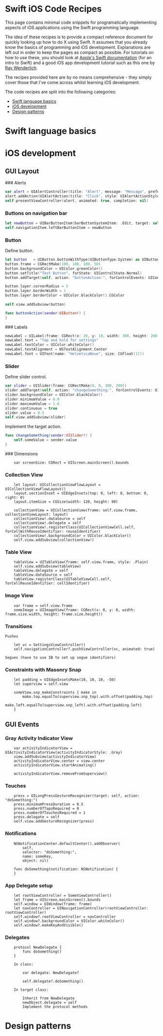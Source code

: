 # Swift iOS Code Recipes
This page contains minimal code snippets for programatically implementing aspects of iOS applications using the Swift programming language.

The idea of these recipes is to provide a compact reference document for quickly looking up how to do X using Swift. It assumes that you already know the basics of programming and iOS development. Explanations are left out in order to keep the pages as compact as possible. For tutorials on how to use these, you should look at  [Apple's Swift documentation](https://developer.apple.com/library/ios/documentation/Swift/Conceptual/Swift_Programming_Language/) (for an intro to Swift) and a good iOS app development tutorial such as this one by [Ray Wenderlich](http://www.raywenderlich.com/1797/ios-tutorial-how-to-create-a-simple-iphone-app-part-1).

The recipes provided here are by no means comprehensive - they simply cover those that I've come across whilst learning iOS development.

The code recipes are split into the following categories:

* [Swift language basics](#swift)
* [iOS development](#ios)
* [Design patterns](#patterns)

# <a name="swift"/>Swift language basics





# <a name="ios"/>iOS development

## GUI Layout 

### Alerts

```swift 
var alert = UIAlertController(title: "Alert", message: "Message", preferredStyle: UIAlertControllerStyle.Alert)
alert.addAction(UIAlertAction(title: "Click", style: UIAlertActionStyle.Default, handler: nil))
self.presentViewController(alert, animated: true, completion: nil)
```

### Buttons on navigation bar

```swift 
let newButton = UIBarButtonItem(barButtonSystemItem: .Edit, target: self, action: "doSomething:")
self.navigationItem.leftBarButtonItem = newButton
```

### Button

Define button.

```swift
let button   = UIButton.buttonWithType(UIButtonType.System) as UIButton
button.frame = CGRectMake(100, 100, 100, 50)
button.backgroundColor = UIColor.greenColor()
button.setTitle("Test Button", forState: UIControlState.Normal)
button.addTarget(self, action: "buttonAction:", forControlEvents: UIControlEvents.TouchUpInside)

button.layer.cornerRadius = 5
button.layer.borderWidth = 1
button.layer.borderColor = UIColor.blackColor().CGColor
			    
self.view.addSubview(button)
```

```swift
func buttonAction(sender:UIButton!) {
}	    
```

### Labels

```swift
newLabel = UILabel(frame: CGRect(x: 20, y: 10, width: 300, height: 200))
newLabel.text = "Tap and hold for settings"
newLabel.textColor = UIColor.whiteColor()
newLabel.textAlignment = NSTextAlignment.Center
newLabel.font = UIFont(name: "HelveticaNeue", size: CGFloat(17))
```

### Slider

Define slider control.

```swift
var slider = UISlider(frame: CGRectMake(0, 0, 300, 200))
slider.addTarget(self, action: "changeSomething:", forControlEvents: UIControlEvents.ValueChanged)
slider.backgroundColor = UIColor.blackColor()
slider.minimumValue = 0.0
slider.maximumValue = 1.0
slider.continuous = true
slider.value = 0.5
self.view.addSubview(slider)
```

Implement the target action.

```swift
func changeSomething(sender:UISlider!) {
	self.someValue = sender.value
}
```

### Dimensions

		var screenSize: CGRect = UIScreen.mainScreen().bounds

### Collection View

        let layout: UICollectionViewFlowLayout = UICollectionViewFlowLayout()
        layout.sectionInset = UIEdgeInsets(top: 0, left: 0, bottom: 0, right: 0)
        layout.itemSize = CGSize(width: 120, height: 90)

		collectionView = UICollectionView(frame: self.view.frame, collectionViewLayout: layout)
        collectionView!.dataSource = self
        collectionView!.delegate = self
        collectionView!.registerClass(UICollectionViewCell.self, forCellWithReuseIdentifier: reuseIdentifier)
        collectionView!.backgroundColor = UIColor.blackColor()
        self.view.addSubview(collectionView!)

### Table View

        tableView = UITableView(frame: self.view.frame, style: .Plain)
        self.view.addSubview(tableView)
        tableView.delegate = self
        tableView.dataSource = self
        tableView.registerClass(UITableViewCell.self, forCellReuseIdentifier: cellIdentifier)        

### Image View
	
		var frame = self.view.frame
        someImage = UIImageView(frame: CGRect(x: 0, y: 0, width: frame.size.width, height: frame.size.height))


### Transitions

	Pushes

        let vc = SettingsViewController()
        self.navigationController?.pushViewController(vc, animated: true)

    Segues (have to use IB to set up segue identifiers)


### Constraints with Masonry Snap

        let padding = UIEdgeInsetsMake(10, 10, 10, -50)
        let superview = self.view
        
        someView.snp_makeConstraints { make in
            make.top.equalTo(superview.snp_top).with.offset(padding.top)
            make.left.equalTo(superview.snp_left).with.offset(padding.left)
        }


## GUI Events

### Gray Activity Indicator View

        var activityIndicatorView = UIActivityIndicatorView(activityIndicatorStyle: .Gray)
        view.addSubview(activityIndicatorView)
        activityIndicatorView.center = view.center
        activityIndicatorView.startAnimating()

        activityIndicatorView.removeFromSuperview()

### Touches

        press = UILongPressGestureRecognizer(target: self, action: "doSomething:")
        press.minimumPressDuration = 0.5
        press.numberOfTapsRequired = 0
        press.numberOfTouchesRequired = 1
        press.delegate = self
        self.view.addGestureRecognizer(press)


### Notifications

        NSNotificationCenter.defaultCenter().addObserver(
            self,
            selector: "doSomething:",
            name: someKey,
            object: nil)

		func doSomething(notification: NSNotification) {	        
	    }

### App Delegate setup

        let rootViewController = SomeViewController()
        let frame = UIScreen.mainScreen().bounds
        self.window = UIWindow(frame: frame)
        let navController = UINavigationController(rootViewController: rootViewController)
        self.window?.rootViewController = navController
        self.window?.backgroundColor = UIColor.whiteColor()
        self.window?.makeKeyAndVisible()

### Delegates

		protocol NewDelegate {
		    func doSomething()
		}

		In class:

			var delegate: NewDelegate?

			self.delegate?.doSomething()

		In target class:

			Inherit from NewDelegate
			newObject.delegate = self
			Implement the protocol methods






# <a name="patterns"/>Design patterns

